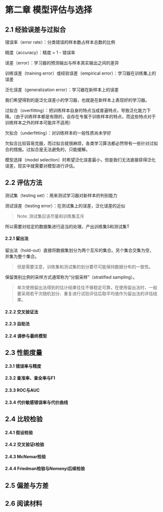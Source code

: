 # 第二章 模型评估与选择

## 2.1 经验误差与过拟合

错误率（error rate）：分类错误的样本数占样本总数的比例

精度（accuracy）：精度 = 1 - 错误率

误差（error）：学习器的预测输出与样本真实输出之间的差异

训练误差（training error）或经验误差（empirical error）：学习器在训练集上的误差

泛化误差（generalization error）：学习器在新样本上的误差

我们希望得到的是泛化误差小的学习器，也就是在新样本上表现好的学习器。

过拟合（overfitting）：把训练样本自身的特点当成普遍特点，导致泛化能力下降。（由于训练样本都是有限的，会存在专属于训练样本的特点，而这些特点对于训练样本之外的样本可能并不适用）

欠拟合（underfitting）：对训练样本的一般性质尚未学好

欠拟合比较容易克服，而过拟合就很麻烦，各类学习算法都必然带有一些针对过拟合的措施。过拟合是无法避免的，只能缓解。

模型选择（model selection）时希望泛化误差最小，但是我们无法直接获得泛化误差，现实中就需要对模型进行评估。

## 2.2 评估方法

测试集（testing set）：用来测试学习器对新样本的判别能力

测试误差（testing error）：在测试集上的误差，泛化误差的近似

> Note: 测试集应该尽量和训练集互斥

所以需要对给定的数据集进行适当的处理，产出训练集S和测试集T

#### 2.2.1 留出法
留出法（hold-out）直接将数据集划分为两个互斥的集合。另个集合交集为空，并集为整个集合。
> 但是需要注意，训练集和测试集的划分要尽可能保持数据分布的一致性。

保留类别比例的采样方式通常称为“分层采样”（stratified sampling）。

> 单次使用留出法得到的估计结果往往不够稳定可靠，在使用留出法时，一般要采用若干次随机划分、重复进行试验评估后取平均值作为留出法的评估结果。

#### 2.2.2 交叉验证法

#### 2.2.3 自助法

#### 2.2.4 调参与最终模型

## 2.3 性能度量

#### 2.3.1 错误率与精度

#### 2.3.2 查准率、查全率与F1

#### 2.3.3 ROC与AUC

#### 2.3.4 代价敏感错误率与代价曲线

## 2.4 比较检验

#### 2.4.1 假设检验

#### 2.4.2 交叉验证t检验

#### 2.4.3 McNemar检验

#### 2.4.4 Friedman检验与Nemenyi后续检验

## 2.5 偏差与方差

## 2.6 阅读材料

